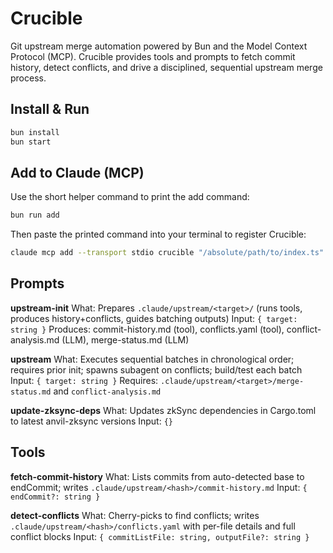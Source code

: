 # Crucible

Git upstream merge automation powered by Bun and the Model Context Protocol (MCP). Crucible provides tools and prompts to fetch commit history, detect conflicts, and drive a disciplined, sequential upstream merge process.

## Install & Run

```bash
bun install
bun start
```

## Add to Claude (MCP)

Use the short helper command to print the add command:

```bash
bun run add
```

Then paste the printed command into your terminal to register Crucible:

```bash
claude mcp add --transport stdio crucible "/absolute/path/to/index.ts"
```

## Prompts

**upstream-init**
What: Prepares `.claude/upstream/<target>/` (runs tools, produces history+conflicts, guides batching outputs)
Input: `{ target: string }`
Produces: commit-history.md (tool), conflicts.yaml (tool), conflict-analysis.md (LLM), merge-status.md (LLM)

**upstream**
What: Executes sequential batches in chronological order; requires prior init; spawns subagent on conflicts; build/test each batch
Input: `{ target: string }`
Requires: `.claude/upstream/<target>/merge-status.md` and `conflict-analysis.md`

**update-zksync-deps**
What: Updates zkSync dependencies in Cargo.toml to latest anvil-zksync versions
Input: `{}`

## Tools

**fetch-commit-history**
What: Lists commits from auto-detected base to endCommit; writes `.claude/upstream/<hash>/commit-history.md`
Input: `{ endCommit?: string }`

**detect-conflicts**
What: Cherry-picks to find conflicts; writes `.claude/upstream/<hash>/conflicts.yaml` with per-file details and full conflict blocks
Input: `{ commitListFile: string, outputFile?: string }`
